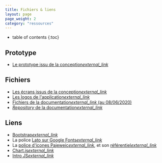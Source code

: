 ```yaml
---
title: Fichiers & liens
layout: page
page_weight: 2
category: "ressources"
---
```

* table of contents
{:toc}

## Prototype ##
- [Le prototype issu de la conception<i class="ico">external_link</i>](https://client.thomasguesnon.fr/espace-client/cobuy/livraison/prototype.site)

## Fichiers ##
- [Les écrans issus de la conception<i class="ico">external_link</i>](https://client.thomasguesnon.fr/espace-client/cobuy/livraison/assets/ecrans)
- [Les logos de l'application<i class="ico">external_link</i>](https://client.thomasguesnon.fr/espace-client/cobuy/livraison/assets/logo)
- [Fichiers de la documentation<i class="ico">external_link</i> (au 08/06/2020)](https://client.thomasguesnon.fr/espace-client/cobuy/livraison/assets/documentation)
- [*Repository* de la documentation<i class="ico">external_link</i>](https://framagit.org/patjennings/cobuy-ux)

## Liens ##
- [Bootstrap<i class="ico">external_link</i>](https://getbootstrap.com/)
- La police [Lato sur Google Fonts<i class="ico">external_link</i>](https://fonts.google.com/specimen/Lato?query=lato)
- La [police d'icones Pajeweic<i class="ico">external_link</i>](https://framagit.org/patjennings/webfont-icon), et son [référentiel<i class="ico">external_link</i>](http://platform.thomasguesnon.net/pajeweic/)
- [Chart.js<i class="ico">external_link</i>](https://www.chartjs.org/) 
- [Intro JS<i class="ico">external_link</i>](https://introjs.com/) 
